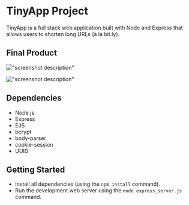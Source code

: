 # TinyApp Project

TinyApp is a full stack web application built with Node and Express that allows users to shorten long URLs (à la bit.ly).

## Final Product

!["screenshot description"](#)

!["screenshot description"](#)

## Dependencies

- Node.js
- Express
- EJS
- bcrypt
- body-parser
- cookie-session
- UUID

## Getting Started

- Install all dependencies (using the `npm install` command).
- Run the development web server using the `node express_server.js` command.